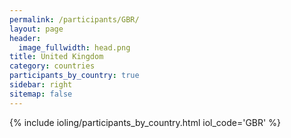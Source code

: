 ```yaml
---
permalink: /participants/GBR/
layout: page
header:
  image_fullwidth: head.png
title: United Kingdom
category: countries
participants_by_country: true
sidebar: right
sitemap: false
---
```


{% include ioling/participants_by_country.html iol_code='GBR' %}